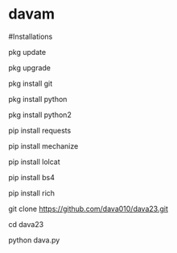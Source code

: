 # davam

#Installations


pkg update

pkg upgrade

pkg install git

pkg install python

pkg install python2

pip install requests

pip install mechanize

pip install lolcat

pip install bs4

pip install rich

git clone https://github.com/dava010/dava23.git

cd dava23

python dava.py
